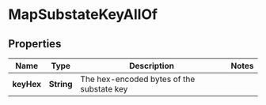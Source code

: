 

# MapSubstateKeyAllOf


## Properties

| Name | Type | Description | Notes |
|------------ | ------------- | ------------- | -------------|
|**keyHex** | **String** | The hex-encoded bytes of the substate key |  |



